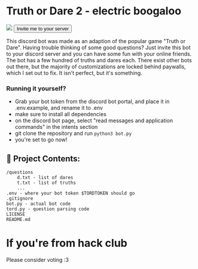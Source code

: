 # Truth or Dare 2 - electric boogaloo
<img src="https://cloud-hpph21xd2-hack-club-bot.vercel.app/0image.png">
<a href="https://discord.com/oauth2/authorize?client_id=1332008265189429290&permissions=2147535936&integration_type=0&scope=bot"><button style>Invite me to your server</button></a>

This discord bot was made as an adaption of the popular game "Truth or Dare". Having trouble thinking of some good questions? Just invite this bot to your discord server and you can have some fun with your online friends. The bot has a few hundred of truths and dares each. There exist other bots out there, but the majority of customizations are locked behind paywalls, which I set out to fix. It isn't perfect, but it's something. 

### Running it yourself?
- Grab your bot token from the discord bot portal, and place it in .env.example, and rename it to .env
- make sure to install all dependencies
- on the discord bot page, select "read messages and application commands" in the intents section
- git clone the repository and run `python3 bot.py`
- you're set to go now!
<h2>📂 Project Contents: </h2>

```
/questions
    d.txt - list of dares
    t.txt - list of truths
    ...
.env - where your bot token $TORDTOKEN should go
.gitignore
bot.py - actual bot code
tord.py - question parsing code
LICENSE 
README.md
```

# If you're from hack club
Please consider voting :3